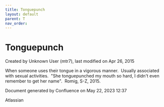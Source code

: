 ```yaml
---
title: Tonguepunch
layout: default
parent: T
nav_order:
---
```


# Tonguepunch

Created by  Unknown User (mtr7), last modified on Apr 26, 2015

When someone uses their tongue in a vigorous manner.  Usually associated with sexual activities.  &quot;She tonguepunched my mouth so hard, I didn't even remember to get her name&quot;.  Romig, S-Z, 2015.

Document generated by Confluence on May 22, 2023 12:37

Atlassian
